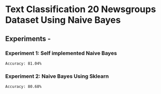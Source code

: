 # Text Classification 20 Newsgroups Dataset Using Naive Bayes
## Experiments - 

### Experiment 1: Self implemented Naive Bayes
```
Accuracy: 81.04%
```
### Experiment 2: Naive Bayes Using Sklearn
```
Accuracy: 80.68%
```

